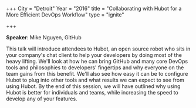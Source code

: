 +++
City = "Detroit"
Year = "2016"
title = "Collaborating with Hubot for a More Efficient DevOps Workflow"
type = "ignite"

+++

**Speaker**: Mike Nguyen, GitHub

This talk will introduce attendees to Hubot, an open source robot who sits in
your company's chat client to help your developers by doing most of the heavy
lifting. We'll look at how he can bring GitHub and many core DevOps tools and
philosophies to developers' fingertips and why everyone on the team gains from
this benefit. We'll also see how easy it can be to configure Hubot to plug into
other tools and what results we can expect to see from using Hubot. By the end
of this session, we will have outlined why using Hubot is better for
individuals and teams, while increasing the speed to develop any of your
features.
